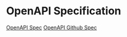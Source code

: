 # OpenAPI Specification
[OpenAPI Spec](https://spec.openapis.org/oas/v3.1.0)
[OpenAPI Github Spec](https://github.com/OAI/OpenAPI-Specification/)
